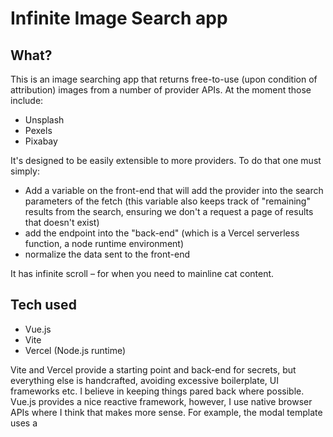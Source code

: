 # Infinite Image Search app

## What?

This is an image searching app that returns free-to-use (upon condition of attribution) images from a number of provider APIs. At the moment those include:
- Unsplash
- Pexels
- Pixabay

It's designed to be easily extensible to more providers. To do that one must simply:
- Add a variable on the front-end that will add the provider into the search parameters of the fetch (this variable also keeps track of "remaining" results from the search, ensuring we don't a request a page of results that doesn't exist)
- add the endpoint into the "back-end" (which is a Vercel serverless function, a node runtime environment)
- normalize the data sent to the front-end

It has infinite scroll – for when you need to mainline cat content. 

## Tech used

- Vue.js
- Vite
- Vercel (Node.js runtime)

Vite and Vercel provide a starting point and back-end for secrets, but everything else is handcrafted, avoiding excessive boilerplate, UI frameworks etc. I believe in keeping things pared back where possible. Vue.js provides a nice reactive framework, however, I use native browser APIs where I think that makes more sense. For example, the modal template uses a <dialog> element, where simply pointing a <div> with v-if at a variable is arguably easier, but worse for accessibility and maybe performance.

## Why?

1. I use a lot of placeholder images in my day job building front-ends, this app conveniently pulls several search engines together for me
2. For fun